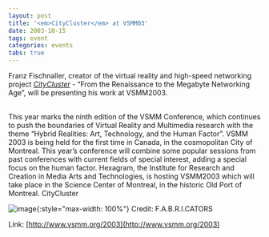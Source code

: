 ```yaml
---
layout: post
title: '<em>CityCluster</em> at VSMM03'
date: 2003-10-15
tags: event
categories: events
tabs: true
---
```


Franz Fischnaller, creator of the virtual reality and high-speed networking project <a href="http://www.evl.uic.edu/research/res_project.php3?indi=230"><em>CityCluster</em></a> - &ldquo;From the Renaissance to the Megabyte Networking Age&rdquo;, will be presenting his work at VSMM2003.<br><br>

This year marks the ninth edition of the VSMM Conference, which continues to push the boundaries of Virtual Reality and Multimedia research with the theme &ldquo;Hybrid Realities: Art, Technology, and the Human Factor&rdquo;. VSMM 2003 is being held for the first time in Canada, in the cosmopolitan City of Montreal. This year&rsquo;s conference will combine some popular sessions from past conferences with current fields of special interest, adding a special focus on the human factor. Hexagram, the Institute for Research and Creation in Media Arts and Technologies, is hosting VSMM2003 which will take place in the Science Center of Montreal, in the historic Old Port of Montreal.
CityCluster

![image](https://www.evl.uic.edu/output/originals/citycluster_vsmm.jpg-srcw.jpg){:style="max-width: 100%"}
Credit: F.A.B.R.I.CATORS


Link: [http://www.vsmm.org/2003](http://www.vsmm.org/2003)
